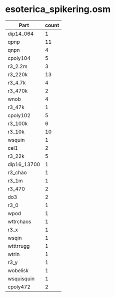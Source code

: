 esoterica_spikering.osm
==========
| **Part** | **count** |
|----------|-----------|
|dip14_064|1| 
|qpnp|11| 
|qnpn|4| 
|cpoly104|5| 
|r3_2.2m|3| 
|r3_220k|13| 
|r3_4.7k|4| 
|r3_470k|2| 
|wnob|4| 
|r3_47k|1| 
|cpoly102|5| 
|r3_100k|6| 
|r3_10k|10| 
|wsquin|1| 
|cel1|2| 
|r3_22k|5| 
|dip16_13700|1| 
|r3_chao|1| 
|r3_1m|1| 
|r3_470|2| 
|do3|2| 
|r3_0|1| 
|wpod|1| 
|wttrchaos|1| 
|r3_x|1| 
|wsqin|1| 
|wtttrrugg|1| 
|wtrin|1| 
|r3_y|1| 
|wobelisk|1| 
|wsquisquin|1| 
|cpoly472|2| 
